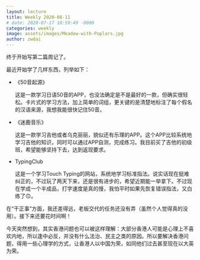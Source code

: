 ```yaml
---
layout: lecture
title: Weekly 2020-08-11
# date: 2020-07-17 10:59:49 -0000
categories: weekly
image: assets/images/Meadow-with-Poplars.jpg
author: zwdai
---
```


终于开始写第二篇周记了。

<!-- 最近心情忽上忽下，可能是由于前一段时间受到S某日日嘲讽，我本以为大家都是成年人，况且这厮还来自齐国旧都，应该是知分寸的。但我没有想到这厮如此过分，不光逞口舌之快，还要日日发些阴阳怪气的内容，挖坑等你跳。

恶心事确实太多，我也气得够呛，不过也怪自己太迁就此狗。不过现在我已经下定决心，不会有什么面子上的顾虑。日后尽量少交谈，总之不会故意伤害对方，躲远些最好。还是自己开心最重要。 -->

最近开始学了几样东西，列举如下：

- 《50音起源》
  
  这是一款学习日语50音的APP，也没法确定是不是最好的一款，但确实很轻松。卡片式的学习方法，加上简单的词组，更关键的是清楚地标注了每个假名的汉语来源，我想我能很快记住50音。

- 《迷鹿音乐》
  
  这是一款学习吉他或者乌克丽丽，貌似还有乐理的APP。这个APP比较系统地学习吉他的知识，同时可以通过APP自测，完成练习。我目前买了吉他的初级班，希望能够坚持下去，达到返现要求。

- TypingClub
  
  这是一个学习Touch Typing的网站，系统地学习标准指法。说实话现在挺难纠正的，不过玩了两天下来，还是很有进步的，希望近期能一举拿下。不过现在学成一个半成品，打字速度是真的慢，我怕平时如果先恢复错误指法，又白练了🙃。

在“干正事”方面，我还差得远，老板交代的任务还没有弄（虽然个人觉得真的没用）。接下来还要花时间啊！

今天突然想到，其实香港问题也可以被这样理解：大部分香港人可能是心理上不喜欢内地，所以逢中必反，并没有什么法治、民主之类的原因。所以要解决香港问题，得用一些心理学的方式，让香港人以中国为荣，如同他们过去甚至现在以大英为荣。
